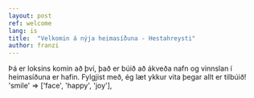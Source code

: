 ```yaml
---
layout: post
ref: welcome
lang: is
title:  "Velkomin á nýja heimasíðuna - Hestahreysti"
author: franzi
---
```


Þá er loksins komin að því, það er búið að ákveða nafn og vinnslan í heimasíðuna er hafin. Fylgjist með, ég læt ykkur vita þegar allt er tilbúið! 'smile' => ['face', 'happy', 'joy'],
